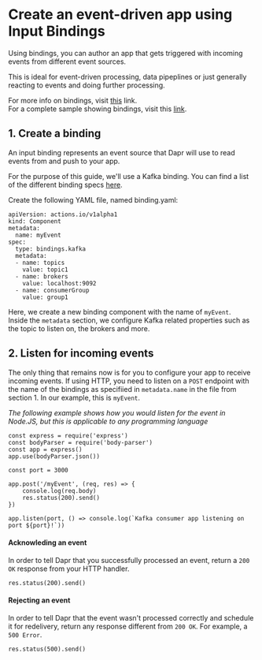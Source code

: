 # Create an event-driven app using Input Bindings

Using bindings, you can author an app that gets triggered with incoming events from different event sources.

This is ideal for event-driven processing, data pipeplines or just generally reacting to events and doing further processing.

For more info on bindings, visit [this](../concepts/bindings/bindings.md) link.<br>
For a complete sample showing bindings, visit this [link](<PLACEHOLDER>).

## 1. Create a binding

An input binding represents an event source that Dapr will use to read events from and push to your app.

For the purpose of this guide, we'll use a Kafka binding. You can find a list of the different binding specs [here](../concepts/bindings//specs).

Create the following YAML file, named binding.yaml:

```
apiVersion: actions.io/v1alpha1
kind: Component
metadata:
  name: myEvent
spec:
  type: bindings.kafka
  metadata:
  - name: topics
    value: topic1
  - name: brokers
    value: localhost:9092
  - name: consumerGroup
    value: group1
```

Here, we create a new binding component with the name of `myEvent`.<br>
Inside the `metadata` section, we configure Kafka related properties such as the topic to listen on, the brokers and more.

## 2. Listen for incoming events

The only thing that remains now is for you to configure your app to receive incoming events.
If using HTTP, you need to listen on a `POST` endpoint with the name of the bindings as specifiied in `metadata.name` in the file from section 1.  In our example, this is `myEvent`.

*The following example shows how you would listen for the event in Node.JS, but this is applicable to any programming language*

```
const express = require('express')
const bodyParser = require('body-parser')
const app = express()
app.use(bodyParser.json())

const port = 3000

app.post('/myEvent', (req, res) => {
    console.log(req.body)
    res.status(200).send()
})

app.listen(port, () => console.log(`Kafka consumer app listening on port ${port}!`))
```

#### Acknowleding an event

In order to tell Dapr that you successfully processed an event, return a `200 OK` response from your HTTP handler.

```
res.status(200).send()
```
#### Rejecting an event

In order to tell Dapr that the event wasn't processed correctly and schedule it for redelivery, return any response different from `200 OK`. For example, a `500 Error`.

```
res.status(500).send()
```
